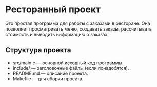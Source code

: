 # Ресторанный проект

Это простая программа для работы с заказами в ресторане. Она позволяет просматривать меню, создавать заказы, рассчитывать стоимость и выводить информацию о заказах.

## Структура проекта

- src/main.c — основной исходный код программы.
- include/ — заголовочные файлы (если понадобятся).
- README.md — описание проекта.
- Makefile — для сборки проекта.